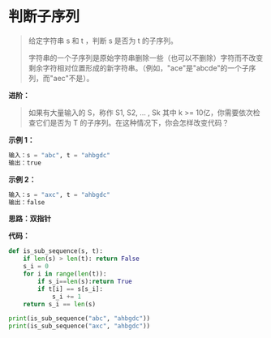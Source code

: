 # 判断子序列

> 给定字符串 s 和 t ，判断 s 是否为 t 的子序列。
>
> 字符串的一个子序列是原始字符串删除一些（也可以不删除）字符而不改变剩余字符相对位置形成的新字符串。（例如，"ace"是"abcde"的一个子序列，而"aec"不是）。



**进阶：**

> 如果有大量输入的 S，称作 S1, S2, ... , Sk 其中 k >= 10亿，你需要依次检查它们是否为 T 的子序列。在这种情况下，你会怎样改变代码？

**示例 1：**

```python
输入：s = "abc", t = "ahbgdc"
输出：true
```

**示例 2：**

```python
输入：s = "axc", t = "ahbgdc"
输出：false
```



**思路：双指针**

**代码：**

```python
def is_sub_sequence(s, t):
    if len(s) > len(t): return False
    s_i = 0
    for i in range(len(t)):
        if s_i==len(s):return True
        if t[i] == s[s_i]:
            s_i += 1
    return s_i == len(s)

print(is_sub_sequence("abc", "ahbgdc"))
print(is_sub_sequence("axc", "ahbgdc"))
```


